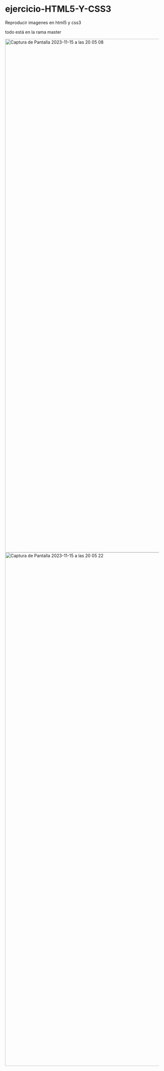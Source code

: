 # ejercicio-HTML5-Y-CSS3
Reproducir imagenes en html5 y css3

todo está en la rama master

<img width="1680" alt="Captura de Pantalla 2023-11-15 a las 20 05 08" src="https://github.com/anagarlopez/ejercicio-HTML5-Y-CSS3/assets/146724647/94cf1265-cab4-4845-84e0-05ad0b5dc6e8">
<img width="1680" alt="Captura de Pantalla 2023-11-15 a las 20 05 22" src="https://github.com/anagarlopez/ejercicio-HTML5-Y-CSS3/assets/146724647/a9223042-efe3-464c-b56e-1f7db7ee3529">
